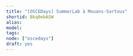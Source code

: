 ```yaml
---
title: "[OSCEDays] SummerLab à Mouans-Sartoux"
shortid: Bkq0ebASW
alias:
model:
tags:
node: ["oscedays"]
draft: yes
---
```

